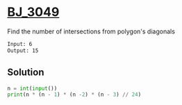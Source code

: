# [BJ_3049](https://acmicpc.net/problem/3049)

Find the number of intersections from polygon's diagonals

```txt
Input: 6
Output: 15
```

## Solution

```py
n = int(input())
print(n * (n - 1) * (n -2) * (n - 3) // 24)
```
